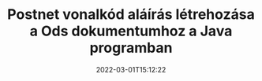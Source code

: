 ---
############################# Static ############################
layout: "auto-gen-signature"
date: 2022-03-01T15:12:22
draft: false
operation: Sign
signaturetype: Barcode
codetype: Postnet
fileformat: Ods
productName: Java
lang: hu
productCode: java
otherformats: pdf doc docx docm dot dotm dotx odt ott rtf xls xlsx xlsm xlsb csv ods ots xltx xltm ppt pptx pps ppsx odp otp potx potm pptm ppsm png jpg bmp gif tiff svg webp wmf
breadcrumb: Put  Barcode signature on Ods for Java

############################# Head ############################
head_title: "eSign Ods dokumentum Postnet vonalkóddal a Java nyelven"
head_description: "Hozzon létre Postnet vonalkód-aláírást, és helyezze el a Ods dokumentumra a Java termékkel, néhány sor kóddal. Használja a GroupDocs Document Signature API-t különböző fájlformátumok aláírásához."

############################# Header ############################
title: "Postnet vonalkód aláírás létrehozása a Ods dokumentumhoz a Java programban"
description: "eAláírja Ods üzleti dokumentumait Postnet vonalkóddal. Néhány soros kóddal gyorsan és egyszerűen generálhat vonalkód-aláírást az aláírási lehetőségek beállításához."
bg_image: "https://cms.admin.containerize.com/templates/aspose/App_Themes/V3/images/bg/header1.png"
bg_overlay: false
button:
    enable: true

############################# SubMenu ############################
submenu:
    enable: true

    left:
        img_alt: "GroupDocs.Signature for Java"
        image: "https://cms.admin.containerize.com/templates/groupdocs/images/product-logos/90x90-noborder/groupdocs-signature-java.png"
        product: "GroupDocs.Signature"
        platform: "Java"



############################# About ############################
about:
    enable: true
    title: "A GroupDocs.Signature for Java Vonalkód aláírások API-ról."
    content: |
        A [GroupDocs.Signature for Java](https://products.groupdocs.com/signature/java/) egy gyors és egyszerű API digitális dokumentumok elektronikus aláírásának kezelésére olyan vonalkódtípusok használatával, mint az UPCA, UPCE, EAN13, EAN14, Code39, Code39Extended, Code128, Codabar, Postnet, ISBN , ITF14 és még sokan mások. Az ügyfelek egyszerűen létrehozhatnak vonalkódokat a szükséges szöveggel, és elhelyezhetik azokat PDF-ben, Microsoft Office Words dokumentumokban, Microsoft Office Excel munkafüzetekben, MS PowerPoint bemutatókban, Adobe Photoshop fájlokban és különféle képformátumokban. A dokumentumokban elhelyezett vonalkódok frissíthetők, kereshetők, ellenőrizhetők, törölhetők vagy megtekinthetők. Ezenkívül a vonalkódok testreszabása támogatott.
    

############################# Steps ############################
steps:
    enable: true
    title_left: "A {{Fájlformátum}} aláírásának lépései a Barcode segítségével a Java programban"
    content_left: |
        A [GroupDocs.Signature for Java](https://products.groupdocs.com/signature/java/) lehetővé teszi a Ods dokumentumok gyors és egyszerű aláírását Barcode aláírással.
        
        * Hozzon létre egy példányt a Signature osztályból, amely {{Fájlformátum}} fájlt tartalmaz, amelyet elérési útként vagy memóriafolyamként kell aláírni
        * Példányosítsa a SignOptions osztályt, és állítsa be az összes kért adatot.
        * Hívja meg a Signature.Sign() metódust, amely átadja a kimeneti {{Fájlformátum}} fájlt vagy memóriafolyamot

    title_right: " rendszerkövetelmények"
    content_right: |
        A GroupDocs.Signature for Java minden nagyobb platformon és operációs rendszeren támogatott. Mielőtt végrehajtaná az alábbi kódot, győződjön meg arról, hogy a következő előfeltételek telepítve vannak a rendszeren.

        * Operációs rendszerek: Microsoft Windows, Linux, MacOS
        * Fejlesztői környezetek: NetBeans, Intellij IDEA, Eclipse, etc.
        * Java runtime: J2SE 6.0 and above
        * Szerezze meg a legújabb GroupDocs.Signature for Java terméket a következőtől: [Maven](https://repository.groupdocs.com/webapp/#/artifacts/browse/tree/General/repo/com/groupdocs/groupdocs-signature)
         
    code: |
        ```java    
                
        // Set up input Ods file
        String filePath = "input.ods";
        // Set up output file
        String outputFilePath = "output.ods";

        // Instantiate Signature for input file
        Signature signature = new Signature(filePath);

        // create barcode option with predefined barcode text
        BarcodeSignOptions options = new BarcodeSignOptions("John Smith");

        // setup Barcode encoding type
        options.setEncodeType(BarcodeTypes.Postnet);

        // set signature position
        options.setLeft(50);
        options.setTop(50);
        options.setWidth(200);
        options.setHeight(50);

        // sign Ods document
        SignResult result = signature.sign(outputFilePath, options);

        ```

############################# Demos ############################
demos:
    enable: true
    title: "Ods dokumentumok aláírása Barcode élő bemutatóval"
    content: |
       A [GroupDocs.Signature App](https://products.groupdocs.app/signature/family) webhelyen azonnal írjon alá Ods fájlt különféle aláírásokkal. Ingyenes online demo vár rád.

        
############################# About Formats ############################
about_formats:
    enable: true
    format:
        # format loop
        - icon: "fas fa-barcode"
          title: "About Postnet Barcode"
          content: |
            A POSTNET (Postal Numeric Encoding Technique) egy vonalkód-szimbólum, amelyet az Egyesült Államok Postaszolgálata használ a levelek irányításának segítésére.
          characterset: |
             Numerikus számjegyek (0-9).
          textcapacity: |
             Legfeljebb 11 karakter.
          image: |
             iVBORw0KGgoAAAANSUhEUgAAACcAAAAjCAYAAAAXMhMjAAAAAXNSR0IArs4c6QAAAARnQU1BAACxjwv8YQUAAAAJcEhZcwAADsMAAA7DAcdvqGQAAACeSURBVFhH7c7BCkMxEELR/P9Pp1LoRrCXpi4Cbw5kIRKZtS82x52a407Ncae+HrfWer8Pyr+i/3NcQv/nuIT+z3EJ/X/Ocf9mlxuhsXZ2uREaa2eXG6Gxdna5ERprZ5cbobF2drkRGmtnlxuhsXZ2uREaa2eXG6Gxdna5ERprZ5cbobF2drkRGmtnlxuhsXZ2ubnAHHdqjjt18XF7vwDevzbHqsQWPwAAAABJRU5ErkJggg==

          link: ""

############################# More Formats ############################
more_formats:
    enable: true
    title: "Egyéb támogatott Barcode aláírások a Java számára"
    content: |
        "A {{Fájlformátum}} más aláírástípusokkal is aláírható. Kérjük, tekintse meg az alábbi listát."
    format: 
        
       
back_to_top:
    enable: true
---